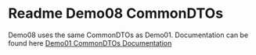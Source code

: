 # Readme Demo08 CommonDTOs

Demo08 uses the same CommonDTOs as Demo01. Documentation can be found here [Demo01 CommonDTOs Documentation](Documentation/Details.html)
